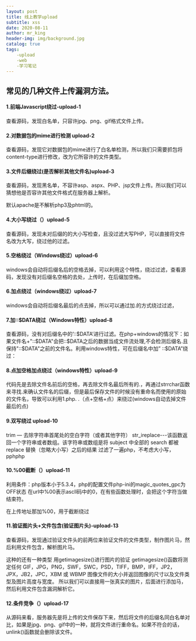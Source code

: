 ```yaml
---
layout: post
title: 线上教学upload
subtitle: xss
date: 2020-08-11
author: mr_king
header-img: img/background.jpg
catalog: true
tags: 
    -upload
    -web
    -学习笔记
---
```


## 常见的几种文件上传漏洞方法。

#### 1.前端Javascript绕过-upload-1

查看源码，发现白名单，只容许jpg、png、gif格式文件上传。

#### 2.对数据包的mime进行检测 upload-2
查看源码，发现它对数据包的mime进行了白名单检测，所以我们只需要抓包将content-type进行修改，改为它所容许的文件类型。



#### 3.文件后缀绕过(是否解析其他文件名)upload-3
查看源码，发现黑名单，不容许asp、aspx、PHP、jsp文件上传。所以我们可以猜想他是否容许其他文件格式在服务器上解析。

默认apache是不解析php3及phtml的。



#### 4.大小写绕过（）upload-5
查看源码，发现未对后缀的的大小写检查，且没过滤大写PHP，可以直接将文件名改为大写，绕过他的过滤。



#### 5.空格绕过（Windows绕过）upload-6
windows会自动将后缀名后的空格去掉，可以利用这个特性，绕过过滤，查看源码，发现没有对后缀名空格的去处，上传时，在后缀加空格。

#### 6.加点绕过（windows绕过）upload-7
windows会自动将后缀名最后的点去掉，所以可以通过加.的方式绕过过滤，


#### 7.加::$DATA绕过（Windows特性）upload-8
查看源码，没有对后缀名中的’::$DATA’进行过滤。在php+windows的情况下：如果文件名+"::$DATA"会把::$DATA之后的数据当成文件流处理,不会检测后缀名.且保持"::$DATA"之前的文件名。利用windows特性，可在后缀名中加” ::$DATA”绕过：


#### 8.点加空格加点绕过（windows特性）upload-9
代码先是去除文件名前后的空格，再去除文件名最后所有的.，再通过strrchar函数来寻找.来确认文件名的后缀，但是最后保存文件的时候没有重命名而使用的原始的文件名，导致可以利用1.php. .（点+空格+点）来绕过(windows自动去掉文件最后的点)


#### 9.双写绕过 upload-10
trim — 去除字符串首尾处的空白字符（或者其他字符）
str_ireplace---该函数返回一个字符串或者数组。该字符串或数组是将 subject 中全部的 search 都被 replace 替换（忽略大小写）之后的结果
过滤了一遍php，不考虑大小写，pphphp

#### 10.%00截断（）upload-11
利用条件：php版本小于5.3.4，php的配置文件php-ini的magic_quotes_gpc为OFF状态
在url中%00表示ascll码中的0，在有些函数处理时，会把这个字符当做结束符。

在上传地址那加%00，用于截断绕过

#### 11.验证图片头+文件包含(验证图片头)-upload-13

查看源码，发现通过验证文件头的前两位来验证文件的文件类型，制作图片马，然后利用文件包含，解析图片马。

这种的还有一种类型
用getimagesize()进行图片的验证 
getimagesize()函数将测定任何 GIF，JPG，PNG，SWF，SWC，PSD，TIFF，BMP，IFF，JP2，JPX，JB2，JPC，XBM 或 WBMP 图像文件的大小并返回图像的尺寸以及文件类型及图片高度与宽度。
所以我们可以直接用一张真实的图片，后面进行添加马，然后利用文件包含漏洞解析它。

#### 12.条件竞争（）upload-17
从源码来看，服务器先是将上传的文件保存下来，然后将文件的后缀名同白名单对比，如果是jpg、png、gif中的一种，就将文件进行重命名。如果不符合的话，unlink()函数就会删除该文件。




